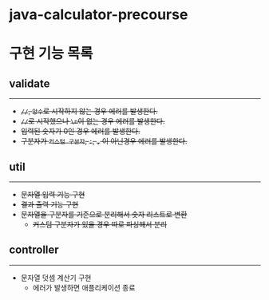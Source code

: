# java-calculator-precourse

# 구현 기능 목록
## validate

---
- ~~```//```, ```양수```로 시작하지 않는 경우 에러를 발생한다.~~
- ~~```//```로 시작했으나 ```\n```이 없는 경우 에러를 발생한다.~~
- ~~입력된 숫자가 0인 경우 에러를 발생한다.~~
- ~~구분자가 ```커스텀 구분자```, ```:```, ```,``` 이 아닌경우 에러를 발생한다.~~

## util

---
- ~~문자열 입력 기능 구현~~
- ~~결과 출력 기능 구현~~
- ~~문자열을 구분자를 기준으로 분리해서 숫자 리스트로 변환~~
  - ~~커스텀 구분자가 있을 경우 따로 파싱해서 분리~~


## controller

---
- 문자열 덧셈 계산기 구현
  - 에러가 발생하면 애플리케이션 종료
